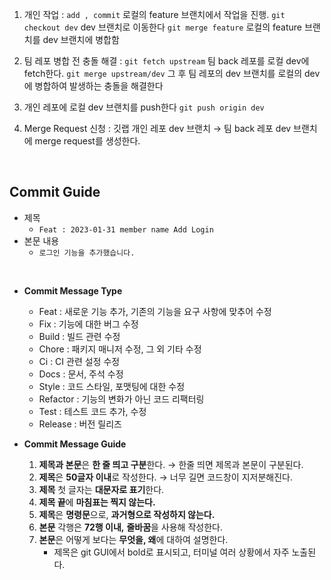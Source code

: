 1. 개인 작업 :
`add , commit`
로컬의 feature 브랜치에서 작업을 진행.
`git checkout dev`
dev 브랜치로 이동한다
`git merge feature`
로컬의 feature 브랜치를 dev 브랜치에 병합함

2. 팀 레포 병합 전 충돌 해결 : 
`git fetch upstream`
팀 back 레포를 로컬 dev에 fetch한다.
`git merge upstream/dev`
그 후 팀 레포의 dev 브랜치를 로컬의 dev에 병합하여 
발생하는 충돌을 해결한다

3. 개인 레포에 로컬 dev 브랜치를 push한다
`git push origin dev`

4. Merge Request 신청 : 깃랩
개인 레포 dev 브랜치 → 팀 back 레포 dev 브랜치에 merge request를 생성한다.

<br>

## Commit Guide
- 제목
    - `Feat : 2023-01-31 member name Add Login`
- 본문 내용 
    - `로그인 기능을 추가했습니다.`   

<br>

- **Commit Message Type**
    - Feat : 새로운 기능 추가, 기존의 기능을 요구 사항에 맞추어 수정
    - Fix : 기능에 대한 버그 수정
    - Build : 빌드 관련 수정
    - Chore : 패키지 매니저 수정, 그 외 기타 수정
    - Ci : CI 관련 설정 수정
    - Docs : 문서, 주석 수정
    - Style : 코드 스타일, 포맷팅에 대한 수정
    - Refactor : 기능의 변화가 아닌 코드 리팩터링
    - Test : 테스트 코드 추가, 수정
    - Release : 버전 릴리즈

- **Commit Message Guide**
    1. **제목과 본문**은 **한 줄 띄고 구분**한다. → 한줄 띄면 제목과 본문이 구분된다. 
    2. **제목**은 **50글자 이내**로 작성한다. → 너무 길면 코드창이 지저분해진다. 
    3. **제목** 첫 글자는 **대문자로 표기**한다. 
    4. **제목 끝**에 **마침표는 찍지 않는다.**
    5. **제목**은 **명령문**으로, **과거형으로 작성하지 않는다.**
    6. **본문** 각행은 **72행 이내,** **줄바꿈**을 사용해 작성한다.
    7. **본문**은 어떻게 보다는 **무엇을, 왜**에 대하여 설명한다.
        - 제목은 git GUI에서 bold로 표시되고, 터미널 여러 상황에서 자주 노출된다.